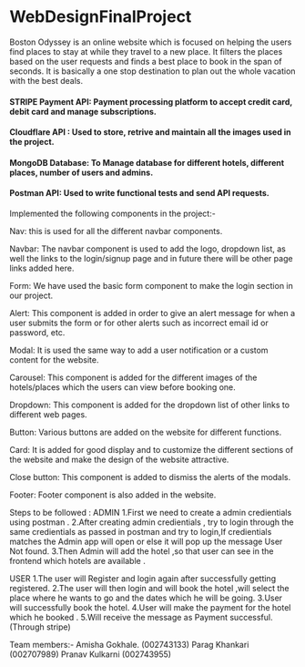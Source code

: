 # WebDesignFinalProject

Boston Odyssey is an online website which is focused on helping the users find places to stay at while they travel to a new place. It filters the places based on the user requests and finds a best place to book in the span of seconds. It is basically a one stop destination to plan out the whole vacation with the best deals.
 
#### STRIPE Payment API: Payment processing platform to accept credit card, debit card and manage subscriptions.
#### Cloudflare API : Used to store, retrive and maintain all the images used in the project.
#### MongoDB Database: To Manage database for different hotels, different places, number of users and admins.
#### Postman API: Used to write functional tests and send API requests.


Implemented the following components in the project:- 

Nav: this is used for all the different navbar components. 

Navbar: The navbar component is used to add the logo, dropdown list, as well the links to the login/signup page and in future there will be other page links added here.

Form: We have used the basic form component to make the login section in our project.

Alert: This component is added in order to give an alert message for when a user submits the form or for other alerts such as incorrect email id or password, etc.

Modal: It is used the same way to add a user notification or a custom content for the website.

Carousel: This component is added for the different images of the hotels/places which the users can view before booking one.

Dropdown: This component is added for the dropdown list of other links to different web pages.

Button: Various buttons are added on the website for different functions.

Card: It is added for good display and to customize the different sections of the website and make the design of the website attractive.

Close button: This component is added to dismiss the alerts of the modals.

Footer: Footer component is also added in the website.

Steps to be followed : 
ADMIN
1.First we need to create a admin credientials using postman . 
2.After creating admin credientials , try to login through the same credientials as passed in postman and try to login,If credientials matches the Admin app will open or else it will pop up the message User Not found. 
3.Then Admin will add the hotel ,so that user can see in the frontend which hotels are available .

USER 
1.The user will Register and login again after successfully getting registered. 
2.The user will then login and will book the hotel ,will select the place where he wants to go and the dates which he will be going. 
3.User will successfully book the hotel.
 4.User will make the payment for the hotel which he booked . 5.Will receive the message as Payment successful.(Through stripe)

Team members:-  Amisha Gokhale. (002743133) Parag Khankari (002707989) Pranav Kulkarni (002743955)

